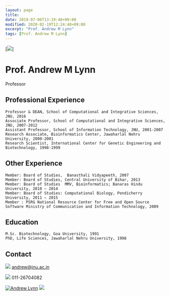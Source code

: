 ```yaml
---
layout: page
title: 
date: 2019-07-06T13:19:48+09:00
modified: 2020-02-19T12:24:48+09:00
excerpt: "Prof. Andrew M Lynn"
tags: [Prof. Andrew M Lynn]
---
```



[<img src="https://www.jnu.ac.in/Faculty/andrew/default_htm_files/2067.jpg"/>]



# Prof. Andrew M Lynn
  Professor
  
  
## Professional Experience

    Professor & DEAN, School of Computational and Integrative Sciences, JNU, 2016
    Associate Professor, School of Computational and Integrative Sciences, JNU, 2007-2012
    Assistant Professor, School of Information Technology, JNU, 2001-2007
    Research Associate, Bioinformatics Center, Jawaharlal Nehru University, 2000-2001
    Research Scientist, International Center for Genetic Engineering and Biotechnology, 1998-1999

## Other Experience

    Member: Board of Studies,  Banasthali Vidyapeeth, 2007
    Member: Board of Studies, Central University of Bihar, 2013
    Member: Board of Studies  MMV, Bioinformatics; Banaras Hindu University, 2010 – 2014
    Member: Board of Studies: Computational Biology, Pondicherry University, 2011 – 2015
    Member : PSRG National Resource Center for Free and Open Source Software Ministry of Communication and Information Technology, 2009

## Education

    M.Sc. Biotechnology, Goa University, 1991
    PhD, Life Sciences, Jawaharlal Nehru University, 1998


## Contact

<img src="https://img.shields.io/badge/-E--Mail-green"> andrew@jnu.ac.in

<img src="https://img.shields.io/badge/-Phone-blue"> 011-26704082

[<img src="https://img.shields.io/badge/Google_Scholar-lightgrey?style=flat&logo=Google-Scholar" alt="Andrew Lynn"/>](https://scholar.google.co.in/citations?user=8tgnKvAAAAAJ&hl=en)
[<img src="https://img.shields.io/badge/ORCiD-grey?style=flat&logo=ORCID"/>](https://orcid.org/)
